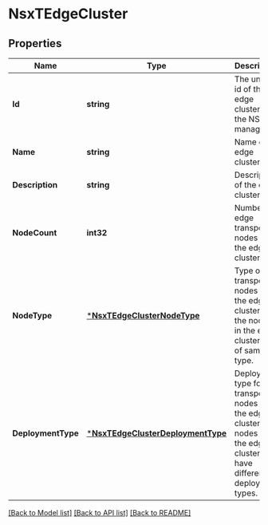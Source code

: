 # NsxTEdgeCluster

## Properties
Name | Type | Description | Notes
------------ | ------------- | ------------- | -------------
**Id** | **string** | The unique id of the edge cluster on the NSX-T manager. | [optional] [default to null]
**Name** | **string** | Name of edge cluster. | [optional] [default to null]
**Description** | **string** | Description of the edge cluster. | [optional] [default to null]
**NodeCount** | **int32** | Number of edge transport nodes in the edge cluster. | [optional] [default to null]
**NodeType** | [***NsxTEdgeClusterNodeType**](NsxTEdgeClusterNodeType.md) | Type of transport nodes in the edge cluster. All the nodes in the edge cluster are of same type.  | [optional] [default to null]
**DeploymentType** | [***NsxTEdgeClusterDeploymentType**](NsxTEdgeClusterDeploymentType.md) | Deployment type for transport nodes in the edge cluster. The nodes in the edge cluster may have different deployment types.  | [optional] [default to null]

[[Back to Model list]](../README.md#documentation-for-models) [[Back to API list]](../README.md#documentation-for-api-endpoints) [[Back to README]](../README.md)



